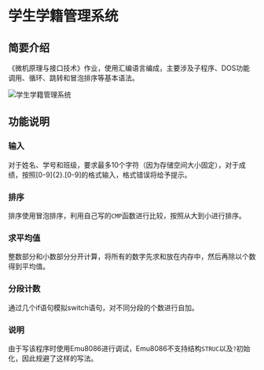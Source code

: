 # 学生学籍管理系统

## 简要介绍

《微机原理与接口技术》作业，使用汇编语言编成，主要涉及子程序、DOS功能调用、循环、跳转和冒泡排序等基本语法。

![学生学籍管理系统](http://7xr64j.com1.z0.glb.clouddn.com/school-project/assemble/main.png)


## 功能说明

### 输入

对于姓名、学号和班级，要求最多10个字符（因为存储空间大小固定），对于成绩，按照[0-9]{2}.[0-9]的格式输入，格式错误将给予提示。

### 排序

排序使用冒泡排序，利用自己写的`CMP`函数进行比较，按照从大到小进行排序。

### 求平均值

整数部分和小数部分分开计算，将所有的数字先求和放在内存中，然后再除以个数得到平均值。

### 分段计数

通过几个if语句模拟switch语句，对不同分段的个数进行自加。

### 说明

由于写该程序时使用Emu8086进行调试，Emu8086不支持结构`STRUC`以及`?`初始化，因此规避了这样的写法。
